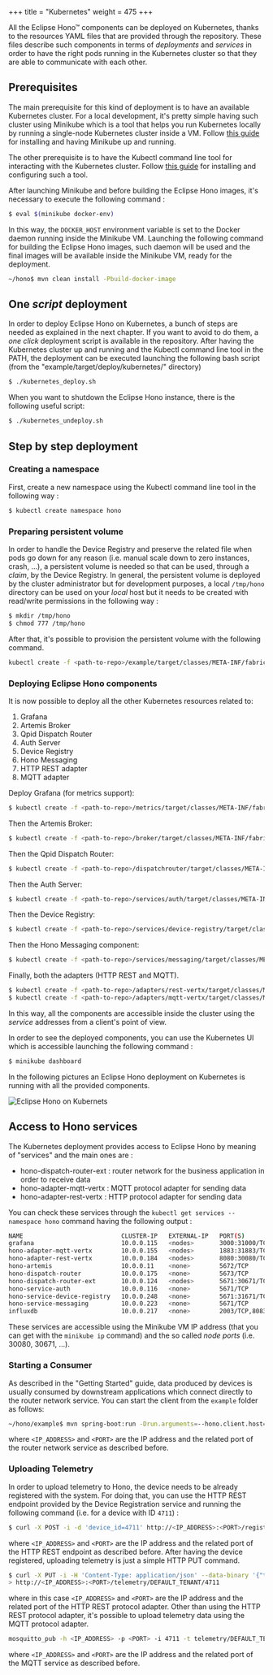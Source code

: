 +++
title = "Kubernetes"
weight = 475
+++

All the Eclipse Hono&trade; components can be deployed on Kubernetes, thanks to the resources YAML files that are provided through the repository.
These files describe such components in terms of _deployments_ and _services_ in order to have the right pods running in the Kubernetes cluster so that they are able
to communicate with each other.
<!--more-->

## Prerequisites

The main prerequisite for this kind of deployment is to have an available Kubernetes cluster. For a local development, it's pretty simple having such cluster using Minikube 
which is a tool that helps you run Kubernetes locally by running a single-node Kubernetes cluster inside a VM. Follow [this guide](https://kubernetes.io/docs/getting-started-guides/minikube/)
for installing and having Minikube up and running.

The other prerequisite is to have the Kubectl command line tool for interacting with the Kubernetes cluster. Follow [this guide](https://kubernetes.io/docs/tasks/tools/install-kubectl/) 
for installing and configuring such a tool.

After launching Minikube and before building the Eclipse Hono images, it's necessary to execute the following command :

~~~sh
$ eval $(minikube docker-env)
~~~

In this way, the `DOCKER_HOST` environment variable is set to the Docker daemon running inside the Minikube VM. Launching the following command for building the Eclipse Hono images,
such daemon will be used and the final images will be available inside the Minikube VM, ready for the deployment.

~~~sh
~/hono$ mvn clean install -Pbuild-docker-image
~~~

## One _script_ deployment

In order to deploy Eclipse Hono on Kubernetes, a bunch of steps are needed as explained in the next chapter. If you want to avoid to do them, a _one click_ deployment
script is available in the repository.
After having the Kubernetes cluster up and running and the Kubectl command line tool in the PATH, the deployment can be executed launching the following bash script
(from the "example/target/deploy/kubernetes/" directory)

~~~sh
$ ./kubernetes_deploy.sh
~~~

When you want to shutdown the Eclipse Hono instance, there is the following useful script:

~~~sh
$ ./kubernetes_undeploy.sh
~~~

## Step by step deployment

### Creating a namespace

First, create a new namespace using the Kubectl command line tool in the following way :

~~~sh
$ kubectl create namespace hono
~~~

### Preparing persistent volume

In order to handle the Device Registry and preserve the related file when pods go down for any reason (i.e. manual scale down to zero instances, crash, ...),
a persistent volume is needed so that can be used, through a _claim_, by the Device Registry. In general, the persistent volume is deployed by the cluster
administrator but for development purposes, a local `/tmp/hono` directory can be used on your _local_ host but it needs to be created with read/write permissions in the following way :

~~~sh
$ mkdir /tmp/hono
$ chmod 777 /tmp/hono
~~~

After that, it's possible to provision the persistent volume with the following command.

~~~sh
kubectl create -f <path-to-repo>/example/target/classes/META-INF/fabric8/kubernetes/hono-pv.yml --namespace hono
~~~

### Deploying Eclipse Hono components

It is now possible to deploy all the other Kubernetes resources related to:

1. Grafana
1. Artemis Broker
1. Qpid Dispatch Router
1. Auth Server
1. Device Registry
1. Hono Messaging
1. HTTP REST adapter
1. MQTT adapter

Deploy Grafana (for metrics support):

~~~sh
$ kubectl create -f <path-to-repo>/metrics/target/classes/META-INF/fabric8/kubernetes.yml --namespace hono
~~~

Then the Artemis Broker:

~~~sh
$ kubectl create -f <path-to-repo>/broker/target/classes/META-INF/fabric8/kubernetes.yml --namespace hono
~~~

Then the Qpid Dispatch Router:

~~~sh
$ kubectl create -f <path-to-repo>/dispatchrouter/target/classes/META-INF/fabric8/kubernetes.yml --namespace hono
~~~

Then the Auth Server:

~~~sh
$ kubectl create -f <path-to-repo>/services/auth/target/classes/META-INF/fabric8/kubernetes.yml --namespace hono
~~~

Then the Device Registry:

~~~sh
$ kubectl create -f <path-to-repo>/services/device-registry/target/classes/META-INF/fabric8/kubernetes.yml --namespace hono
~~~

Then the Hono Messaging component:

~~~sh
$ kubectl create -f <path-to-repo>/services/messaging/target/classes/META-INF/fabric8/kubernetes.yml --namespace hono
~~~

Finally, both the adapters (HTTP REST and MQTT).

~~~sh
$ kubectl create -f <path-to-repo>/adapters/rest-vertx/target/classes/META-INF/fabric8/kubernetes.yml --namespace hono
$ kubectl create -f <path-to-repo>/adapters/mqtt-vertx/target/classes/META-INF/fabric8/kubernetes.yml --namespace hono
~~~

In this way, all the components are accessible inside the cluster using the _service_ addresses from a client's point of view.

In order to see the deployed components, you can use the Kubernetes UI which is accessible launching the following command : 

~~~sh
$ minikube dashboard
~~~

In the following pictures an Eclipse Hono deployment on Kubernetes is running with all the provided components.

![Eclipse Hono on Kubernets](../kubernetes_hono.png)

## Access to Hono services

The Kubernetes deployment provides access to Eclipse Hono by meaning of "services" and the main ones are :

* hono-dispatch-router-ext : router network for the business application in order to receive data
* hono-adapter-mqtt-vertx : MQTT protocol adapter for sending data
* hono-adapter-rest-vertx : HTTP protocol adapter for sending data

You can check these services through the `kubectl get services --namespace hono` command having the following output :

~~~sh
NAME                           CLUSTER-IP   EXTERNAL-IP   PORT(S)                                      AGE
grafana                        10.0.0.115   <nodes>       3000:31000/TCP                               15m
hono-adapter-mqtt-vertx        10.0.0.155   <nodes>       1883:31883/TCP,8883:30883/TCP                2m
hono-adapter-rest-vertx        10.0.0.184   <nodes>       8080:30080/TCP,8443:30443/TCP                3m
hono-artemis                   10.0.0.11    <none>        5672/TCP                                     6m
hono-dispatch-router           10.0.0.175   <none>        5673/TCP                                     5m
hono-dispatch-router-ext       10.0.0.124   <nodes>       5671:30671/TCP,5672:30672/TCP                5m
hono-service-auth              10.0.0.116   <none>        5671/TCP                                     5m
hono-service-device-registry   10.0.0.248   <none>        5671:31671/TCP,8080:31080/TCP,8443:31443/TCP 4m
hono-service-messaging         10.0.0.223   <none>        5671/TCP                                     3m
influxdb                       10.0.0.217   <none>        2003/TCP,8083/TCP,8086/TCP                   15m
~~~

These services are accessible using the Minikube VM IP address (that you can get with the `minikube ip` command) and the so called *node ports* (i.e. 30080, 30671, ...).

### Starting a Consumer

As described in the "Getting Started" guide, data produced by devices is usually consumed by downstream applications which connect directly to the router network service.
You can start the client from the `example` folder as follows:

~~~sh
~/hono/example$ mvn spring-boot:run -Drun.arguments=--hono.client.host=<IP_ADDRESS>,--hono.client.port=<PORT>,--hono.client.username=consumer@HONO,--hono.client.password=verysecret
~~~

where `<IP_ADDRESS>` and `<PORT>` are the IP address and the related port of the router network service as described before.

### Uploading Telemetry

In order to upload telemetry to Hono, the device needs to be already registered with the system. For doing that, you can use the HTTP REST endpoint provided by
the Device Registration service and running the following command (i.e. for a device with ID `4711`) :

~~~sh
$ curl -X POST -i -d 'device_id=4711' http://<IP_ADDRESS>:<PORT>/registration/DEFAULT_TENANT
~~~

where `<IP_ADDRESS>` and `<PORT>` are the IP address and the related port of the HTTP REST endpoint as described before.
After having the device registered, uploading telemetry is just a simple HTTP PUT command.

~~~sh
$ curl -X PUT -i -H 'Content-Type: application/json' --data-binary '{"temp": 5}' \
> http://<IP_ADDRESS>:<PORT>/telemetry/DEFAULT_TENANT/4711
~~~

where in this case `<IP_ADDRESS>` and `<PORT>` are the IP address and the related port of the HTTP REST protocol adapter.
Other than using the HTTP REST protocol adapter, it's possible to upload telemetry data using the MQTT protocol adapter.

~~~sh
mosquitto_pub -h <IP_ADDRESS> -p <PORT> -i 4711 -t telemetry/DEFAULT_TENANT/4711 -m '{"temp": 5}'
~~~

where `<IP_ADDRESS>` and `<PORT>` are the IP address and the related port of the MQTT service as described before.
